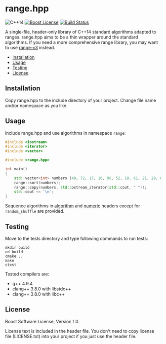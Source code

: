 range.hpp
=========

![C++14][cxx-badge]
[![Boost License][license-badge]](LICENSE.txt)
[![Build Status][travis-badge]][travis-url]

A single-file, header-only library of C++14 standard algorithms adapted to
ranges. range.hpp aims to be a thin wrapper around the standard algorithms.
If you need a more comprehensive range library, you may want to use
[range-v3](https://github.com/ericniebler/range-v3) instead.

- [Installation](#installation)
- [Usage](#usage)
- [Testing](#testing)
- [License](#license)

[cxx-badge]: https://img.shields.io/badge/C%2B%2B-14-orange.svg
[license-badge]: http://img.shields.io/badge/license-Boost-blue.svg
[travis-badge]: https://travis-ci.org/frickiericker/cxx14_range_algorithms.svg?branch=master
[travis-url]: https://travis-ci.org/frickiericker/cxx14_range_algorithms

## Installation

Copy range.hpp to the include directory of your project. Change file name
and/or namespace as you like.

## Usage

Include range.hpp and use algorithms in namespace `range`:

```cpp
#include <iostream>
#include <iterator>
#include <vector>

#include <range.hpp>

int main()
{
    std::vector<int> numbers {49, 72, 17, 16, 98, 52, 18, 61, 21, 29, 86};
    range::sort(numbers);
    range::copy(numbers, std::ostream_iterator(std::cout, " "));
    std::cout << '\n';
}
```

Sequence algorithms in [algorithm][algorithm-ref] and [numeric][numeric-ref]
headers except for `random_shuffle` are provided.

[algorithm-ref]: http://en.cppreference.com/w/cpp/header/algorithm
[numeric-ref]: http://en.cppreference.com/w/cpp/header/numeric

## Testing

Move to the tests directory and type following commands to run tests:

    mkdir build
    cd build
    cmake ..
    make
    ctest

Tested compilers are:

- g++ 4.9.4
- clang++ 3.8.0 with libstdc++
- clang++ 3.8.0 with libc++

## License

Boost Software License, Version 1.0.

License text is included in the header file. You don't need to copy license
file (LICENSE.txt) into your project if you just use the header file.
